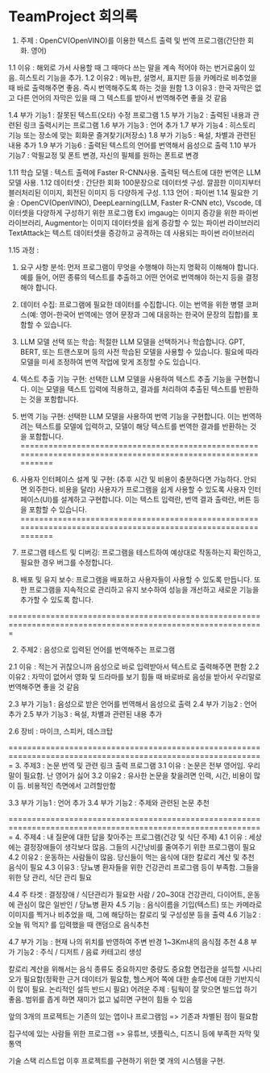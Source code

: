 # TeamProject 회의록

1. 주제 : OpenCV(OpenVINO)를 이용한 텍스트 출력 및 번역 프로그램(간단한 회화. 영어)
   
1.1 이유 : 해외로 가서 사용할 때 그 때마다 쓰는 말을 계속 적어야 하는 번거로움이 있음.
   히스토리 기능을 추가.
1.2 이유2 : 메뉴판, 설명서, 표지판 등을 카메라로 비추었을 때 바로 출력해주면 좋음. 
   즉시 번역해주도록 하는 것을 원함
1.3 이유3 : 한국 자막은 없고 다른 언어의 자막은 있을 때 그 텍스트를 받아서 번역해주면 좋을 것 같음

1.4 부가 기능1 : 잘못된 텍스트(오타) 수정 프로그램
1.5 부가 기능2 : 출력된 내용과 관련된 링크 출력시키는 프로그램
1.6 부가 기능3 : 언어 추가
1.7 부가 기능4 : 히스토리 기능 또는 장소에 맞는 회화문 즐겨찾기(저장소)
1.8 부가 기능5 : 욕설, 차별과 관련된 내용 추가
1.9 부가 기능6 : 출력된 텍스트의 언어를 번역해서 음성으로 출력
1.10 부가 기능7 : 악필교정 및 폰트 변경, 자신의 필체를 원하는 폰트로 변경

1.11 학습 모델 : 텍스트 출력에 Faster R-CNN사용. 출력된 텍스트에 대한 번역은 LLM모델 사용.
1.12 데이터셋 : 간단한 회화 100문장으로 데이터셋 구성. 깔끔한 이미지부터 블러처리된 이미지, 회전된 이미지 등 다양하게 구성.
1.13 언어 : 파이썬
1.14 필요한 기술 : OpenCV(OpenVINO), DeepLearning(LLM, Faster R-CNN etc), Vscode, 데이터셋을 다양하게 구성하기 위한 프로그램 Ex) imgaug는 이미지 증강을 위한 파이썬 라이브러리, Augmentor는 이미지 데이터셋을 쉽게 증강할 수 있는 파이썬 라이브러리
TextAttack는 텍스트 데이터셋을 증강하고 공격하는 데 사용되는 파이썬 라이브러리

1.15 과정 : 
1) 요구 사항 분석:
 먼저 프로그램이 무엇을 수행해야 하는지 명확히 이해해야 합니다. 예를 들어, 어떤 종류의 텍스트를 추출하고 어떤 언어로 번역해야 하는지 등을 결정해야 합니다.

2) 데이터 수집:
 프로그램에 필요한 데이터를 수집합니다. 이는 번역을 위한 병렬 코퍼스(예: 영어-한국어 번역에는 영어 문장과 그에 대응하는 한국어 문장의 집합)를 포함할 수 있습니다.

3) LLM 모델 선택 또는 학습:
 적절한 LLM 모델을 선택하거나 학습합니다. GPT, BERT, 또는 트랜스포머 등의 사전 학습된 모델을 사용할 수 있습니다. 필요에 따라 모델을 미세 조정하여 번역 작업에 맞게 조정할 수도 있습니다.

4) 텍스트 추출 기능 구현:
 선택한 LLM 모델을 사용하여 텍스트 추출 기능을 구현합니다. 이는 모델을 텍스트 입력에 적용하고, 결과를 처리하여 추출된 텍스트를 반환하는 것을 포함합니다.

5) 번역 기능 구현:
 선택한 LLM 모델을 사용하여 번역 기능을 구현합니다. 이는 번역하려는 텍스트를 모델에 입력하고, 모델이 해당 텍스트를 번역한 결과를 반환하는 것을 포함합니다.
=============================================================================================================
6) 사용자 인터페이스 설계 및 구현: (추후 시간 및 비용이 충분하다면 가능하다. 안되면 외주한다. 비용을 달라)
 사용자가 프로그램을 쉽게 사용할 수 있도록 사용자 인터페이스(UI)를 설계하고 구현합니다. 이는 텍스트 입력란, 번역 결과 출력란, 버튼 등을 포함할 수 있습니다.
=============================================================================================================
8) 프로그램 테스트 및 디버깅:
 프로그램을 테스트하여 예상대로 작동하는지 확인하고, 필요한 경우 버그를 수정합니다.

9) 배포 및 유지 보수:
 프로그램을 배포하고 사용자들이 사용할 수 있도록 만듭니다. 또한 프로그램을 지속적으로 관리하고 유지 보수하여 성능을 개선하고 새로운 기능을 추가할 수 있도록 합니다.

=============================================================================================================

2. 주제2 : 음성으로 입력된 언어를 번역해주는 프로그램
   
2.1 이유 : 적는거 귀찮으니까 음성으로 바로 입력받아서 텍스트로 출력해주면 편함
2.2 이유2 : 자막이 없어서 영화 및 드라마를 보기 힘들 때 바로바로 음성을 받아서 우리말로 번역해주면 좋을 것 같음
   
2.3 부가 기능1 : 음성으로 받은 언어를 번역해서 음성으로 출력
2.4 부가 기능2 : 언어 추가
2.5 부가 기능3 : 욕설, 차별과 관련된 내용 추가

2.6 장비 : 마이크, 스피커, 데스크탑

=============================================================================================================
3. 주제3 : 논문 번역 및 관련 링크 출력 프로그램
3.1 이유 : 논문은 전부 영어임. 우리말이 필요함. 난 영어가 싫어
3.2 이유2 : 유사한 논문을 찾을려면 인력, 시간, 비용이 많이 듬. 비용적인 측면에서 고려할만함

3.3 부가 기능1 : 언어 추가
3.4 부가 기능2 : 주제와 관련된 논문 추천

=============================================================================================================
4. 주제4 : 내 질문에 대한 답을 찾아주는 프로그램(건강 및 식단 주제)
4.1 이유 : 세상에는 결정장애들이 생각보다 많음. 그들의 시간낭비를 줄여주기 위한 프로그램이 필요
4.2 이유2 : 운동하는 사람들이 많음. 당신들이 먹는 음식에 대한 칼로리 계산 및 추천 음식이 필요
4.3 이유3 : 당뇨병 환자들을 위한 건강관리 프로그램 등이 부족함. 그들을 위한 당 관리, 식단 관리 필요

4.4 주 타겟 : 결정장애 / 식단관리가 필요한 사람 / 20~30대 건강관리, 다이어트, 운동에 관심이 많은 일반인 / 당뇨병 환자
4.5 기능 : 음식이름을 기입(텍스트) 또는 카메라로 이미지를 찍거나 비추었을 때, 그에 해당하는 칼로리 및 구성성분 등을 출력
4.6 기능2 : 오늘 뭐 먹지? 를 입력했을 때 랜덤으로 음식추천

4.7 부가 기능 : 현재 나의 위치를 반영하여 주변 반경 1~3Km내의 음식점 추천
4.8 부가 기능2 : 주식 / 디저트 / 음료 카테고리 생성

칼로리 계산을 위해서는 음식 종류도 중요하지만 중량도 중요함
면접관을 설득할 시나리오가 필요함(정확한 근거 데이터가 필요함, 헬스케어 쪽에 대한 솔루션에 대한 기반지식이 많이 필요. 논리적인 설득 반드시 필요)
어려운 주제 : 팀웍이 잘 맞으면 빌드업 하기 좋음. 범위를 좁게 하면 재미가 없고 넓히면 구현이 힘들 수 있음

앞의 3개의 프로젝트는 기존의 있는 앱이나 프로그램임 => 기존과 차별된 점이 필요함

집구석에 있는 사람들 위한 프로그램 => 유튜브, 넷플릭스, 디즈니 등에 부족한 자막 및 통역

기술 스택 리스트업 이후 프로젝트를 구현하기 위한 몇 개의 시스템을 구현.

